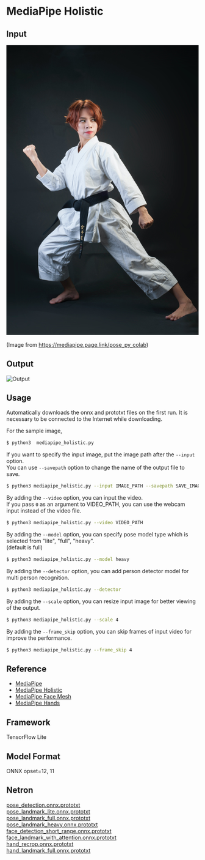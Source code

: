 # MediaPipe Holistic

## Input

![Input](demo.jpg)

(Image from https://mediapipe.page.link/pose_py_colab)

## Output

![Output](output.png)

## Usage
Automatically downloads the onnx and prototxt files on the first run.
It is necessary to be connected to the Internet while downloading.

For the sample image,
```bash
$ python3  mediapipe_holistic.py
```

If you want to specify the input image, put the image path after the `--input` option.  
You can use `--savepath` option to change the name of the output file to save.
```bash
$ python3 mediapipe_holistic.py --input IMAGE_PATH --savepath SAVE_IMAGE_PATH
```

By adding the `--video` option, you can input the video.   
If you pass `0` as an argument to VIDEO_PATH, you can use the webcam input instead of the video file.
```bash
$ python3 mediapipe_holistic.py --video VIDEO_PATH
```

By adding the `--model` option, you can specify pose model type which is selected from "lite", "full", "heavy".  
(default is full)
```bash
$ python3 mediapipe_holistic.py --model heavy
```

By adding the `--detector` option, you can add person detector model for multi person recognition.
```bash
$ python3 mediapipe_holistic.py --detector
```

By adding the `--scale` option, you can resize input image for better viewing of the output.
```bash
$ python3 mediapipe_holistic.py --scale 4
```

By adding the `--frame_skip` option, you can skip frames of input video for improve the performance.
```bash
$ python3 mediapipe_holistic.py --frame_skip 4
```

## Reference

- [MediaPipe](https://github.com/google/mediapipe)
- [MediaPipe Holistic](https://google.github.io/mediapipe/solutions/holistic.html)
- [MediaPipe Face Mesh](https://google.github.io/mediapipe/solutions/face_mesh.html)
- [MediaPipe Hands](https://google.github.io/mediapipe/solutions/hands.html)

## Framework

TensorFlow Lite

## Model Format

ONNX opset=12, 11

## Netron

[pose_detection.onnx.prototxt](https://netron.app/?url=https://storage.googleapis.com/ailia-models/mediapipe_pose_world_landmarks/pose_detection.onnx.prototxt)  
[pose_landmark_lite.onnx.prototxt](https://netron.app/?url=https://storage.googleapis.com/ailia-models/mediapipe_pose_world_landmarks/pose_landmark_lite.onnx.prototxt)  
[pose_landmark_full.onnx.prototxt](https://netron.app/?url=https://storage.googleapis.com/ailia-models/mediapipe_pose_world_landmarks/pose_landmark_full.onnx.prototxt)  
[pose_landmark_heavy.onnx.prototxt](https://netron.app/?url=https://storage.googleapis.com/ailia-models/mediapipe_pose_world_landmarks/pose_landmark_heavy.onnx.prototxt)  
[face_detection_short_range.onnx.prototxt](https://netron.app/?url=https://storage.googleapis.com/ailia-models/mediapipe_holistic/face_detection_short_range.onnx.prototxt)  
[face_landmark_with_attention.onnx.prototxt](https://netron.app/?url=https://storage.googleapis.com/ailia-models/mediapipe_holistic/face_landmark_with_attention.onnx.prototxt)  
[hand_recrop.onnx.prototxt](https://netron.app/?url=https://storage.googleapis.com/ailia-models/mediapipe_holistic/hand_recrop.onnx.prototxt)  
[hand_landmark_full.onnx.prototxt](https://netron.app/?url=https://storage.googleapis.com/ailia-models/mediapipe_holistic/hand_landmark_full.onnx.prototxt)
